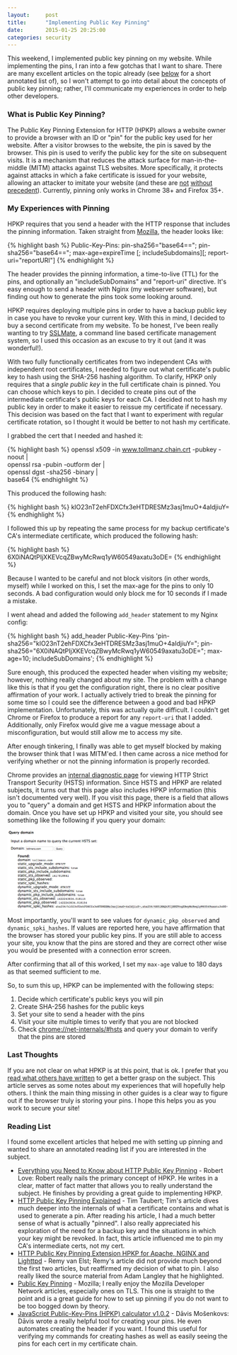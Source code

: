```yaml
---
layout:     post
title:      "Implementing Public Key Pinning"
date:       2015-01-25 20:25:00
categories: security
---
```


This weekend, I implemented public key pinning on my website. While implementing the pins, I ran into a few gotchas that I want to share. There are many excellent articles on the topic already (see [below](#reading-list) for a short annotated list of), so I won't attempt to go into detail about the concepts of public key pinning; rather, I'll communicate my experiences in order to help other developers.

### What is Public Key Pinning?

The Public Key Pinning Extension for HTTP (HPKP) allows a website owner to provide a browser with an ID or "pin" for the public key used for her website. After a visitor browses to the website, the pin is saved by the browser. This pin is used to verify the public key for the site on subsequent visits. It is a mechanism that reduces the attack surface for man-in-the-middle (MITM) attacks against TLS websites. More specifically, it protects against attacks in which a fake certificate is issued for your website, allowing an attacker to imitate your website (and these are [not](https://nakedsecurity.sophos.com/2013/01/08/the-turktrust-ssl-certificate-fiasco-what-happened-and-what-happens-next/) [without](http://www.techworld.com/news/security/digitally-signed-malware-is-increasing-since-stuxnet-say-researchers-3345028/) [precedent](https://www.vasco.com/company/about_vasco/press_room/news_archive/2011/news_diginotar_reports_security_incident.aspx)). Currently, pinning only works in Chrome 38+ and Firefox 35+.

### My Experiences with Pinning

HPKP requires that you send a header with the HTTP response that includes the pinning information. Taken straight from [Mozilla](), the header looks like:

{% highlight bash %}
Public-Key-Pins: pin-sha256="base64=="; pin-sha256="base64=="; max-age=expireTime [; includeSubdomains][; report-uri="reportURI"]
{% endhighlight %}

The header provides the pinning information, a time-to-live (TTL) for the pins, and optionally an "includeSubDomains" and "report-uri" directive. It's easy enough to send a header with Nginx (my webserver software), but finding out how to generate the pins took some looking around.

HPKP requires deploying multiple pins in order to have a backup public key in case you have to revoke your current key. With this in mind, I decided to buy a second certificate from my website. To be honest, I've been really wanting to try [SSLMate](https://sslmate.com/), a command line based certificate management system, so I used this occasion as an excuse to try it out (and it was wonderful!).

With two fully functionally certificates from two independent CAs with independent root certificates, I needed to figure out what certificate's public key to hash using the SHA-256 hashing algorithm. To clarify, HPKP only requires that a *single public key* in the full certificate chain is pinned. You can choose which keys to pin. I decided to create pins out of the intermediate certificate's public keys for each CA. I decided not to hash my public key in order to make it easier to reissue my certificate if necessary. This decision was based on the fact that I want to experiment with regular certificate rotation, so I thought it would be better to not hash my certificate.

I grabbed the cert that I needed and hashed it:

{% highlight bash %}
openssl x509 -in www.tollmanz.chain.crt -pubkey -noout | \
openssl rsa -pubin -outform der | \
openssl dgst -sha256 -binary | \
base64
{% endhighlight %}

This produced the following hash:

{% highlight bash %}
klO23nT2ehFDXCfx3eHTDRESMz3asj1muO+4aIdjiuY=
{% endhighlight %}

I followed this up by repeating the same process for my backup certificate's CA's intermediate certificate, which produced the following hash:

{% highlight bash %}
6X0iNAQtPIjXKEVcqZBwyMcRwq1yW60549axatu3oDE=
{% endhighlight %}

Because I wanted to be careful and not block visitors (in other words, myself) while I worked on this, I set the max-age for the pins to only 10 seconds. A bad configuration would only block me for 10 seconds if I made a mistake. 

I went ahead and added the following `add_header` statement to my Nginx config:

{% highlight bash %}
add_header    Public-Key-Pins 'pin-sha256="klO23nT2ehFDXCfx3eHTDRESMz3asj1muO+4aIdjiuY="; pin-sha256="6X0iNAQtPIjXKEVcqZBwyMcRwq1yW60549axatu3oDE="; max-age=10; includeSubDomains';
{% endhighlight %}

Sure enough, this produced the expected header when visiting my website; however, nothing really changed about my site. The problem with a change like this is that if you get the configuration right, there is no clear positive affirmation of your work. I actually actively tried to break the pinning for some time so I could see the difference between a good and bad HPKP implementation. Unfortunately, this was actually quite difficult. I couldn't get Chrome or Firefox to produce a report for any `report-uri` that I added. Additionally, only Firefox would give me a vague message about a misconfiguration, but would still allow me to access my site.

After enough tinkering, I finally was able to get myself blocked by making the browser think that I was MITM'ed. I then came across a nice method for verifying whether or not the pinning information is properly recorded.

Chrome provides an [internal diagnostic page](chrome://net-internals/#hsts) for viewing HTTP Strict Transport Security (HSTS) information. Since HSTS and HPKP are related subjects, it turns out that this page also includes HPKP information (this isn't documented very well). If you visit this page, there is a field that allows you to "query" a domain and get HSTS and HPKP information about the domain. Once you have set up HPKP and visited your site, you should see something like the following if you query your domain:

![](/media/images/domain-query-hpkp.png "Results of domain query for HSTS and HPKP information")

Most importantly, you'll want to see values for `dynamic_pkp_observed` and `dynamic_spki_hashes`. If values are reported here, you have affirmation that the browser has stored your public key pins. If you are still able to access your site, you know that the pins are stored and they are correct other wise you would be presented with a connection error screen.

After confirming that all of this worked, I set my `max-age` value to 180 days as that seemed sufficient to me.

So, to sum this up, HPKP can be implemented with the following steps:

1. Decide which certificate's public keys you will pin
1. Create SHA-256 hashes for the public keys
1. Set your site to send a header with the pins
1. Visit your site multiple times to verify that you are not blocked
1. Check [chrome://net-internals/#hsts](chrome://net-internals/#hsts) and query your domain to verify that the pins are stored

### Last Thoughts

If you are not clear on what HPKP is at this point, that is ok. I prefer that you [read what others have written](#reading-list) to get a better grasp on the subject. This article serves as some notes about my experiences that will hopefully help others. I think the main thing missing in other guides is a clear way to figure out if the browser truly is storing your pins. I hope this helps you as you work to secure your site!

### Reading List

I found some excellent articles that helped me with setting up pinning and wanted to share an annotated reading list if you are interested in the subject.

* [Everything you Need to Know about HTTP Public Key Pinning](http://blog.rlove.org/2015/01/public-key-pinning-hpkp.html) - Robert Love: Robert really nails the primary concept of HPKP. He writes in a clear, matter of fact matter that allows you to really understand the subject. He finishes by providing a great guide to implementing HPKP.
* [HTTP Public Key Pinning Explained](https://timtaubert.de/blog/2014/10/http-public-key-pinning-explained/) - Tim Taubert; Tim's article dives much deeper into the internals of what a certificate contains and what is used to generate a pin. After reading his article, I had a much better sense of what is actually "pinned". I also really appreciated his exploration of the need for a backup key and the situations in which your key might be revoked. In fact, this article influenced me to pin my CA's intermediate certs, not my cert.
* [HTTP Public Key Pinning Extension HPKP for Apache, NGINX and Lighttpd](https://raymii.org/s/articles/HTTP_Public_Key_Pinning_Extension_HPKP.html) - Remy van Elst; Remy's article did not provide much beyond the first two articles, but reaffirmed my decision of what to pin. I also really liked the source material from Adam Langley that he highlighted.
* [Public Key Pinning](https://developer.mozilla.org/en-US/docs/Web/Security/Public_Key_Pinning) - Mozilla; I really enjoy the Mozilla Developer Network articles, especially ones on TLS. This one is straight to the point and is a great guide for how to set up pinning if you do not want to be too bogged down by theory.
* [JavaScript Public-Key-Pins (HPKP) calculator v1.0.2](https://projects.dm.id.lv/s/pkp-online/calculator.html) - Dāvis Mošenkovs: Dāvis wrote a really helpful tool for creating your pins. He even automates creating the header if you want. I found this useful for verifying my commands for creating hashes as well as easily seeing the pins for each cert in my certificate chain.